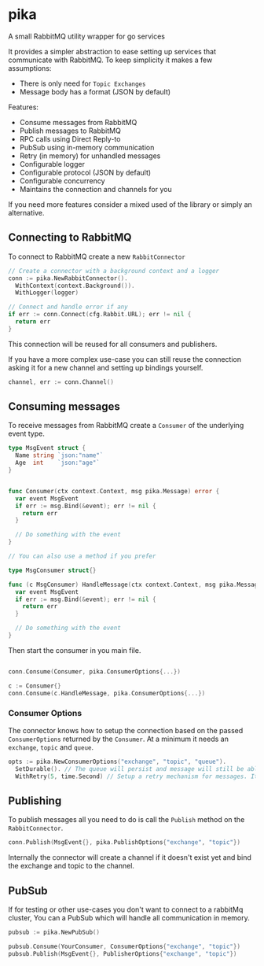 # pika
A small RabbitMQ utility wrapper for go services

It provides a simpler abstraction to ease setting up services that communicate with RabbitMQ.
To keep simplicity it makes a few assumptions:
- There is only need for `Topic Exchanges`
- Message body has a format (JSON by default)

Features:
- Consume messages from RabbitMQ
- Publish messages to RabbitMQ
- RPC calls using Direct Reply-to
- PubSub using in-memory communication
- Retry (in memory) for unhandled messages
- Configurable logger
- Configurable protocol (JSON by default)
- Configurable concurrency
- Maintains the connection and channels for you

If you need more features consider a mixed used of the library or simply an alternative.

## Connecting to RabbitMQ

To connect to RabbitMQ create a new `RabbitConnector`

```go
// Create a connector with a background context and a logger
conn := pika.NewRabbitConnector().
  WithContext(context.Background()).
  WithLogger(logger)

// Connect and handle error if any
if err := conn.Connect(cfg.Rabbit.URL); err != nil {
  return err
}
```

This connection will be reused for all consumers and publishers.

If you have a more complex use-case you can still reuse the connection asking it for a new channel and setting up bindings yourself.
```go
channel, err := conn.Channel()
```

## Consuming messages

To receive messages from RabbitMQ create a `Consumer` of the underlying event type.

```go
type MsgEvent struct {
  Name string `json:"name"`
  Age  int    `json:"age"`
}


func Consumer(ctx context.Context, msg pika.Message) error {
  var event MsgEvent
  if err := msg.Bind(&event); err != nil {
    return err
  }

  // Do something with the event
}

// You can also use a method if you prefer

type MsgConsumer struct{}

func (c MsgConsumer) HandleMessage(ctx context.Context, msg pika.Message) error {
  var event MsgEvent
  if err := msg.Bind(&event); err != nil {
    return err
  }

  // Do something with the event
}
```

Then start the consumer in you main file.
```go

conn.Consume(Consumer, pika.ConsumerOptions{...})

c := Consumer{}
conn.Consume(c.HandleMessage, pika.ConsumerOptions{...})
```

### Consumer Options

The connector knows how to setup the connection based on the passed `ConsumerOptions` returned by the `Consumer`.
At a minimum it needs an `exchange`, `topic` and `queue`.

```go
opts := pika.NewConsumerOptions("exchange", "topic", "queue").
  SetDurable(). // The queue will persist and message will still be able to be queued up in RabbitMQ 
  WithRetry(5, time.Second) // Setup a retry mechanism for messages. It will retry up to 5 time with exponential backoff. It will be done in memory instead of using a dead-letter exchange.
```

## Publishing

To publish messages all you need to do is call the `Publish` method on the `RabbitConnector`.
```go
conn.Publish(MsgEvent{}, pika.PublishOptions{"exchange", "topic"})
```

Internally the connector will create a channel if it doesn't exist yet and bind the exchange and topic to the channel.

## PubSub
If for testing or other use-cases you don't want to connect to a rabbitMq cluster,
You can a PubSub which will handle all communication in memory.

```go
pubsub := pika.NewPubSub()

pubsub.Consume(YourConsumer, ConsumerOptions{"exchange", "topic"})
pubsub.Publish(MsgEvent{}, PublisherOptions{"exchange", "topic"})
```
